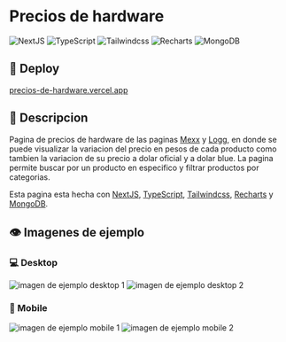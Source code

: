 # Precios de hardware
![NextJS](https://img.shields.io/badge/next%20js-000000?style=for-the-badge&logo=nextdotjs&logoColor=white)
![TypeScript](https://img.shields.io/badge/typescript-%23007ACC.svg?style=for-the-badge&logo=typescript&logoColor=white)
![Tailwindcss](https://img.shields.io/badge/Tailwind_CSS-38B2AC?style=for-the-badge&logo=tailwind-css&logoColor=white)
![Recharts](https://img.shields.io/badge/Recharts-22b5bf?style=for-the-badge&logo=chartdotjs&logoColor=white)
![MongoDB](https://img.shields.io/badge/MongoDB-4EA94B?style=for-the-badge&logo=mongodb&logoColor=white)

## 🚀 Deploy
[precios-de-hardware.vercel.app](https://precios-de-hardware.vercel.app)

## 📃 Descripcion
Pagina de precios de hardware de las paginas [Mexx](https://mexx.com.ar) y [Logg](https://logg.com.ar), en donde se puede visualizar la variacion del precio en pesos de cada producto como tambien la variacion de su precio a dolar oficial y a dolar blue. La pagina permite buscar por un producto en especifico y filtrar productos por categorias.

Esta pagina esta hecha con [NextJS](https://nextjs.org/), [TypeScript](https://www.typescriptlang.org/), [Tailwindcss](https://tailwindcss.com/), [Recharts](https://recharts.org/en-US/) y [MongoDB](https://www.mongodb.com/).

## 👁 Imagenes de ejemplo
### 💻 Desktop
![imagen de ejemplo desktop 1](https://github.com/MartinLingeri/hardware-data-front/example_images/desktop-example-1.png)
![imagen de ejemplo desktop 2](https://github.com/MartinLingeri/hardware-data-front/example_images/desktop-example-2.png)

### 📱 Mobile
![imagen de ejemplo mobile 1](https://github.com/MartinLingeri/hardware-data-front/example_images/mobile-example-1.png)
![imagen de ejemplo mobile 2](https://github.com/MartinLingeri/hardware-data-front/example_images/mobile-example-2.png)
